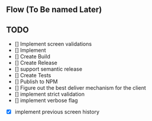 ## Flow (To Be named Later)

## TODO
- [] Implement screen validations
- [] Implement
- [] Create Build
- [] Create Release
- [] support semantic release
- [] Create Tests
- [] Publish to NPM
- [] Figure out the best deliver mechanism for the client
- [] implement strict validation
- [] implement verbose flag
- [x] implement previous screen history
